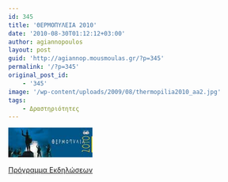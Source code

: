 ```yaml
---
id: 345
title: 'ΘΕΡΜΟΠΥΛΕΙΑ 2010'
date: '2010-08-30T01:12:12+03:00'
author: agiannopoulos
layout: post
guid: 'http://agiannop.mousmoulas.gr/?p=345'
permalink: '/?p=345'
original_post_id:
    - '345'
image: '/wp-content/uploads/2009/08/thermopilia2010_aa2.jpg'
tags:
    - Δραστηριότητες
---
```


![thermopilia2010_aa](/wp-content/uploads/2009/08/thermopilia2010_aa2.jpg)

[Πρόγραμμα Εκδηλώσεων](/wp-content/uploads/2009/08/thermopilia2010_programma2.jpg)